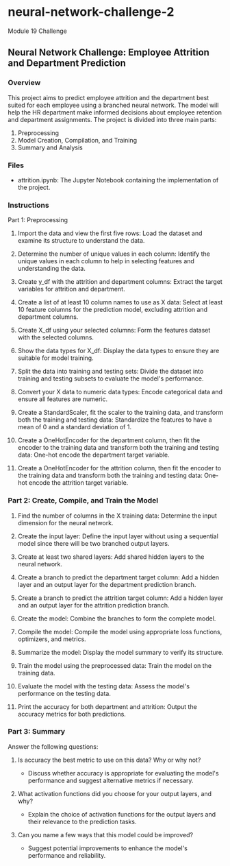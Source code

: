 # neural-network-challenge-2
Module 19 Challenge
## Neural Network Challenge: Employee Attrition and Department Prediction

### Overview
This project aims to predict employee attrition and the department best suited for each employee using a branched neural network. The model will help the HR department make informed decisions about employee retention and department assignments. The project is divided into three main parts:

1. Preprocessing
2. Model Creation, Compilation, and Training
3. Summary and Analysis

### Files
- attrition.ipynb: The Jupyter Notebook containing the implementation of the project.

### Instructions
Part 1: Preprocessing

1. Import the data and view the first five rows: Load the dataset and examine its structure to understand the data.

2. Determine the number of unique values in each column: Identify the unique values in each column to help in selecting features and understanding the data.

3. Create y_df with the attrition and department columns: Extract the target variables for attrition and department.

4. Create a list of at least 10 column names to use as X data: Select at least 10 feature columns for the prediction model, excluding attrition and department columns.

5. Create X_df using your selected columns: Form the features dataset with the selected columns.

6. Show the data types for X_df: Display the data types to ensure they are suitable for model training.

7. Split the data into training and testing sets: Divide the dataset into training and testing subsets to evaluate the model's performance.

8. Convert your X data to numeric data types: Encode categorical data and ensure all features are numeric.

9. Create a StandardScaler, fit the scaler to the training data, and transform both the training and testing data: Standardize the features to have a mean of 0 and a standard deviation of 1.

10. Create a OneHotEncoder for the department column, then fit the encoder to the training data and transform both the training and testing data: One-hot encode the department target variable.

11. Create a OneHotEncoder for the attrition column, then fit the encoder to the training data and transform both the training and testing data: One-hot encode the attrition target variable.

### Part 2: Create, Compile, and Train the Model

1. Find the number of columns in the X training data: Determine the input dimension for the neural network.

2. Create the input layer: Define the input layer without using a sequential model since there will be two branched output layers.

3. Create at least two shared layers: Add shared hidden layers to the neural network.

4. Create a branch to predict the department target column: Add a hidden layer and an output layer for the department prediction branch.

5. Create a branch to predict the attrition target column: Add a hidden layer and an output layer for the attrition prediction branch.

6. Create the model: Combine the branches to form the complete model.

7. Compile the model: Compile the model using appropriate loss functions, optimizers, and metrics.

8. Summarize the model: Display the model summary to verify its structure.

9. Train the model using the preprocessed data: Train the model on the training data.

10. Evaluate the model with the testing data: Assess the model's performance on the testing data.

11. Print the accuracy for both department and attrition: Output the accuracy metrics for both predictions.

### Part 3: Summary

Answer the following questions:

1. Is accuracy the best metric to use on this data? Why or why not?

    - Discuss whether accuracy is appropriate for evaluating the model's performance and suggest alternative metrics if necessary.

2. What activation functions did you choose for your output layers, and why?

    - Explain the choice of activation functions for the output layers and their relevance to the prediction tasks.

3. Can you name a few ways that this model could be improved?

    - Suggest potential improvements to enhance the model's performance and reliability.
